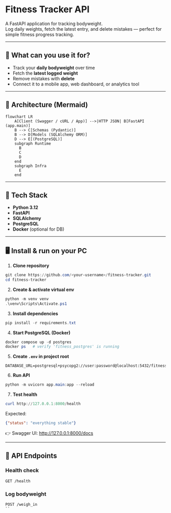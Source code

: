 # Fitness Tracker API

A FastAPI application for tracking bodyweight.  
Log daily weights, fetch the latest entry, and delete mistakes — perfect for simple fitness progress tracking.

---

## 📖 What can you use it for?
- Track your **daily bodyweight** over time
- Fetch the **latest logged weight**
- Remove mistakes with **delete**
- Connect it to a mobile app, web dashboard, or analytics tool

---

## 🧭 Architecture (Mermaid)

```mermaid
flowchart LR
    A[Client (Swagger / cURL / App)] -->|HTTP JSON| B[FastAPI (app.main)]
    B --> C[Schemas (Pydantic)]
    B --> D[Models (SQLAlchemy ORM)]
    D --> E[(PostgreSQL)]
    subgraph Runtime
      B
      C
      D
    end
    subgraph Infra
      E
    end
```

---

## 🚀 Tech Stack
- **Python 3.12**
- **FastAPI**
- **SQLAlchemy**
- **PostgreSQL**
- **Docker** (optional for DB)

---

## 🖥️ Install & run on your PC

1) **Clone repository**
```powershell
git clone https://github.com/<your-username>/fitness-tracker.git
cd fitness-tracker
```

2) **Create & activate virtual env**
```powershell
python -m venv venv
.\venv\Scripts\Activate.ps1
```

3) **Install dependencies**
```powershell
pip install -r requirements.txt
```

4) **Start PostgreSQL (Docker)**
```powershell
docker compose up -d postgres
docker ps   # verify 'fitness_postgres' is running
```

5) **Create `.env` in project root**
```text
DATABASE_URL=postgresql+psycopg2://user:password@localhost:5432/fitness
```

6) **Run API**
```powershell
python -m uvicorn app.main:app --reload
```

7) **Test health**
```powershell
curl http://127.0.0.1:8000/health
```
Expected:
```json
{"status": "everything stable"}
```

👉 Swagger UI: http://127.0.0.1:8000/docs

---

## 📌 API Endpoints

### Health check
```
GET /health
```

### Log bodyweight
```
POST /weigh_in
``
